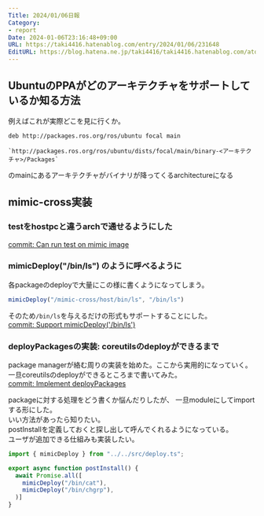 ```yaml
---
Title: 2024/01/06日報
Category:
- report
Date: 2024-01-06T23:16:48+09:00
URL: https://taki4416.hatenablog.com/entry/2024/01/06/231648
EditURL: https://blog.hatena.ne.jp/taki4416/taki4416.hatenablog.com/atom/entry/6801883189072928737
---
```


## UbuntuのPPAがどのアーキテクチャをサポートしているか知る方法

例えばこれが実際どこを見に行くか。

```
deb http://packages.ros.org/ros/ubuntu focal main
```

```
`http://packages.ros.org/ros/ubuntu/dists/focal/main/binary-<アーキテクチャ>/Packages`
```
のmainにあるアーキテクチャがバイナリが降ってくるarchitectureになる

## mimic-cross実装 

### testをhostpcと違うarchで通せるようにした

[commit: Can run test on mimic image](https://github.com/impactaky/mimic-cross/commit/7917785cbcbede6d0ca9e1a1c3efc2bf482c2756)

### mimicDeploy("/bin/ls") のように呼べるように

各packageのdeployで大量にこの様に書くようになってしまう。
```typescript
mimicDeploy("/mimic-cross/host/bin/ls", "/bin/ls")
```

そのため`/bin/ls`を与えるだけの形式もサポートすることにした。  
[commit: Support mimicDeploy('/bin/ls')](https://github.com/impactaky/mimic-cross/commit/24718b1592804433f3c84afcc37149c485bcf05b)

### deployPackagesの実装: coreutilsのdeployができるまで

package managerが絡む周りの実装を始めた。ここから実用的になっていく。  
一旦coreutilsのdeployができるところまで書いてみた。  
[commit: Implement deployPackages](https://github.com/impactaky/mimic-cross/commit/3f57c12d36c1be1e0824ec0005811a83213a129a)

packageに対する処理をどう書くか悩んだりしたが、
一旦moduleにしてimportする形にした。  
いい方法があったら知りたい。  
postInstallを定義しておくと探し出して呼んでくれるようになっている。  
ユーザが追加できる仕組みも実装したい。

```typescript
import { mimicDeploy } from "../../src/deploy.ts";

export async function postInstall() {
  await Promise.all([
    mimicDeploy("/bin/cat"),
    mimicDeploy("/bin/chgrp"),
  )]
}
```
